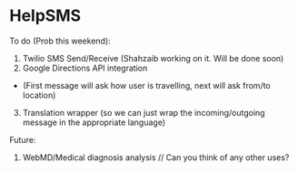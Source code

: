 # HelpSMS

To do (Prob this weekend):

1. Twilio SMS Send/Receive (Shahzaib working on it. Will be done soon)
2. Google Directions API integration
  - (First message will ask how user is travelling, next will ask from/to location)
3. Translation wrapper (so we can just wrap the incoming/outgoing message in the appropriate language)



Future:
1. WebMD/Medical diagnosis analysis
// Can you think of any other uses?

